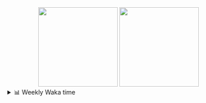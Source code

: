 <div align="center">
  <img height="180em" src="https://github-readme-stats-delta-three-96.vercel.app/api?username=Aucannot&theme=tokyonight&count_private=true&show_icons=true&include_all_commits=true&custom_title=GitHub_Stats"/>
  <img height="180em" src="https://github-readme-stats-delta-three-96.vercel.app/api/top-langs/?username=Aucannot&theme=tokyonight&layout=compact&hide=CMake,Makefile"/>
</div>

<details>
  <summary>📊 Weekly Waka time</summary>
  
  <!--START_SECTION:waka-->

```txt
Python     21 hrs 13 mins  █████████████████████░░░░   83.88 %
C++        2 hrs 30 mins   ██▒░░░░░░░░░░░░░░░░░░░░░░   09.93 %
Cuda       46 mins         ▓░░░░░░░░░░░░░░░░░░░░░░░░   03.06 %
C          19 mins         ▒░░░░░░░░░░░░░░░░░░░░░░░░   01.29 %
Other      12 mins         ▒░░░░░░░░░░░░░░░░░░░░░░░░   00.84 %
```

<!--END_SECTION:waka-->
